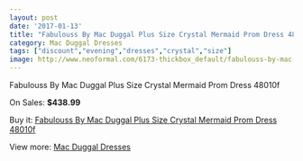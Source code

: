 ```yaml
---
layout: post
date: '2017-01-13'
title: "Fabulouss By Mac Duggal Plus Size Crystal Mermaid Prom Dress 48010f"
category: Mac Duggal Dresses
tags: ["discount","evening","dresses","crystal","size"]
image: http://www.neoformal.com/6173-thickbox_default/fabulouss-by-mac-duggal-plus-size-crystal-mermaid-prom-dress-48010f.jpg
---
```

Fabulouss By Mac Duggal Plus Size Crystal Mermaid Prom Dress 48010f

On Sales: **$438.99**
<a href="https://www.neoformal.com/en/mac-duggal-dresses/2249-fabulouss-by-mac-duggal-plus-size-crystal-mermaid-prom-dress-48010f.html"><amp-img layout="responsive" width="600" height="600" src="//www.neoformal.com/6173-thickbox_default/fabulouss-by-mac-duggal-plus-size-crystal-mermaid-prom-dress-48010f.jpg" alt="Fabulouss By Mac Duggal Plus Size Crystal Mermaid Prom Dress 48010f 0" /></a>
<a href="https://www.neoformal.com/en/mac-duggal-dresses/2249-fabulouss-by-mac-duggal-plus-size-crystal-mermaid-prom-dress-48010f.html"><amp-img layout="responsive" width="600" height="600" src="//www.neoformal.com/6175-thickbox_default/fabulouss-by-mac-duggal-plus-size-crystal-mermaid-prom-dress-48010f.jpg" alt="Fabulouss By Mac Duggal Plus Size Crystal Mermaid Prom Dress 48010f 1" /></a>
<a href="https://www.neoformal.com/en/mac-duggal-dresses/2249-fabulouss-by-mac-duggal-plus-size-crystal-mermaid-prom-dress-48010f.html"><amp-img layout="responsive" width="600" height="600" src="//www.neoformal.com/6174-thickbox_default/fabulouss-by-mac-duggal-plus-size-crystal-mermaid-prom-dress-48010f.jpg" alt="Fabulouss By Mac Duggal Plus Size Crystal Mermaid Prom Dress 48010f 2" /></a>

Buy it: [Fabulouss By Mac Duggal Plus Size Crystal Mermaid Prom Dress 48010f](https://www.neoformal.com/en/mac-duggal-dresses/2249-fabulouss-by-mac-duggal-plus-size-crystal-mermaid-prom-dress-48010f.html "Fabulouss By Mac Duggal Plus Size Crystal Mermaid Prom Dress 48010f")

View more: [Mac Duggal Dresses](https://www.neoformal.com/en/18-mac-duggal-dresses "Mac Duggal Dresses")